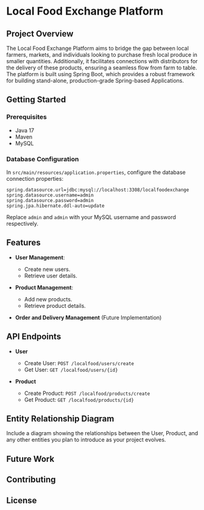 
# Local Food Exchange Platform

## Project Overview

The Local Food Exchange Platform aims to bridge the gap between local farmers, markets, and individuals looking to purchase fresh local produce in smaller quantities. Additionally, it facilitates connections with distributors for the delivery of these products, ensuring a seamless flow from farm to table. The platform is built using Spring Boot, which provides a robust framework for building stand-alone, production-grade Spring-based Applications.

## Getting Started

### Prerequisites
- Java 17
- Maven
- MySQL

### Database Configuration

In `src/main/resources/application.properties`, configure the database connection properties:

```properties
spring.datasource.url=jdbc:mysql://localhost:3308/localfoodexchange
spring.datasource.username=admin
spring.datasource.password=admin
spring.jpa.hibernate.ddl-auto=update
```

Replace `admin` and `admin` with your MySQL username and password respectively.

## Features

- **User Management**: 
    - Create new users.
    - Retrieve user details.

- **Product Management**:
    - Add new products.
    - Retrieve product details.

- **Order and Delivery Management** (Future Implementation)

## API Endpoints

- **User**
  - Create User: `POST /localfood/users/create`
  - Get User: `GET /localfood/users/{id}`

- **Product**
  - Create Product: `POST /localfood/products/create`
  - Get Product: `GET /localfood/products/{id}`

## Entity Relationship Diagram

Include a diagram showing the relationships between the User, Product, and any other entities you plan to introduce as your project evolves.

## Future Work


## Contributing


## License
